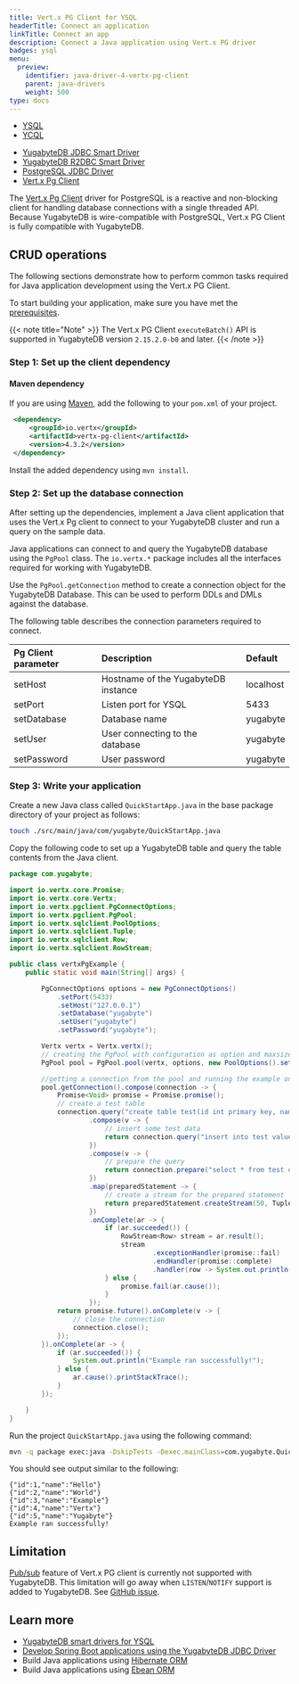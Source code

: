 ```yaml
---
title: Vert.x PG Client for YSQL
headerTitle: Connect an application
linkTitle: Connect an app
description: Connect a Java application using Vert.x PG driver
badges: ysql
menu:
  preview:
    identifier: java-driver-4-vertx-pg-client
    parent: java-drivers
    weight: 500
type: docs
---
```


<ul class="nav nav-tabs-alt nav-tabs-yb">
  <li class="active">
    <a href="../yugabyte-jdbc/" class="nav-link">
      YSQL
    </a>
  </li>
  <li>
    <a href="../ycql/" class="nav-link">
      YCQL
    </a>
  </li>
</ul>

<ul class="nav nav-tabs-alt nav-tabs-yb">

  <li >
    <a href="../yugabyte-jdbc/" class="nav-link">
      <i class="icon-postgres" aria-hidden="true"></i>
      YugabyteDB JDBC Smart Driver
    </a>
  </li>

  <li >
    <a href="../yb-r2dbc/" class="nav-link">
      <i class="icon-postgres" aria-hidden="true"></i>
      YugabyteDB R2DBC Smart Driver
    </a>
  </li>

  <li >
    <a href="../postgres-jdbc/" class="nav-link">
      <i class="icon-postgres" aria-hidden="true"></i>
      PostgreSQL JDBC Driver
    </a>
  </li>

   <li >
    <a href="../ysql-vertx-pg-client/" class="nav-link active">
      <i class="icon-postgres" aria-hidden="true"></i>
      Vert.x Pg Client
    </a>
  </li>

</ul>

The [Vert.x Pg Client](https://vertx.io/docs/vertx-pg-client/java/) driver for PostgreSQL is a reactive and non-blocking client for handling database connections with a single threaded API. Because YugabyteDB is wire-compatible with PostgreSQL, Vert.x PG Client is fully compatible with YugabyteDB.

## CRUD operations

The following sections demonstrate how to perform common tasks required for Java application development using the Vert.x PG Client.

To start building your application, make sure you have met the [prerequisites](../#prerequisites).

{{< note title="Note" >}}
The Vert.x PG Client `executeBatch()` API is supported in YugabyteDB version `2.15.2.0-b0` and later.
{{< /note >}}

### Step 1: Set up the client dependency

#### Maven dependency

If you are using [Maven](https://maven.apache.org/guides/development/guide-building-maven.html), add the following to your `pom.xml` of your project.

```xml
 <dependency>
     <groupId>io.vertx</groupId>
     <artifactId>vertx-pg-client</artifactId>
     <version>4.3.2</version>
 </dependency>
 ```

Install the added dependency using `mvn install`.

### Step 2: Set up the database connection

After setting up the dependencies, implement a Java client application that uses the Vert.x Pg client to connect to your YugabyteDB cluster and run a query on the sample data.

Java applications can connect to and query the YugabyteDB database using the `PgPool` class. The `io.vertx.*` package includes all the interfaces required for working with YugabyteDB.

Use the `PgPool.getConnection` method to create a connection object for the YugabyteDB Database. This can be used to perform DDLs and DMLs against the database.

The following table describes the connection parameters required to connect.

| Pg Client parameter | Description | Default |
| :------------------ | :---------- | :------ |
| setHost | Hostname of the YugabyteDB instance | localhost |
| setPort | Listen port for YSQL | 5433 |
| setDatabase | Database name | yugabyte |
| setUser | User connecting to the database | yugabyte |
| setPassword | User password | yugabyte |

### Step 3: Write your application

Create a new Java class called `QuickStartApp.java` in the base package directory of your project as follows:

```sh
touch ./src/main/java/com/yugabyte/QuickStartApp.java
```

Copy the following code to set up a YugabyteDB table and query the table contents from the Java client.

```java
package com.yugabyte;

import io.vertx.core.Promise;
import io.vertx.core.Vertx;
import io.vertx.pgclient.PgConnectOptions;
import io.vertx.pgclient.PgPool;
import io.vertx.sqlclient.PoolOptions;
import io.vertx.sqlclient.Tuple;
import io.vertx.sqlclient.Row;
import io.vertx.sqlclient.RowStream;

public class vertxPgExample {
    public static void main(String[] args) {

        PgConnectOptions options = new PgConnectOptions()
            .setPort(5433)
            .setHost("127.0.0.1")
            .setDatabase("yugabyte")
            .setUser("yugabyte")
            .setPassword("yugabyte");

        Vertx vertx = Vertx.vertx();
        // creating the PgPool with configuration as option and maxsize 10.
        PgPool pool = PgPool.pool(vertx, options, new PoolOptions().setMaxSize(10));

        //getting a connection from the pool and running the example on that
        pool.getConnection().compose(connection -> {
            Promise<Void> promise = Promise.promise();
            // create a test table
            connection.query("create table test(id int primary key, name text)").execute()
                    .compose(v -> {
                        // insert some test data
                        return connection.query("insert into test values (1, 'Hello'), (2, 'World'), (3,'Example'), (4, 'Vertx'), (5, 'Yugabyte')").execute();
                    })
                    .compose(v -> {
                        // prepare the query
                        return connection.prepare("select * from test order by id");
                    })
                    .map(preparedStatement -> {
                        // create a stream for the prepared statement
                        return preparedStatement.createStream(50, Tuple.tuple());
                    })
                    .onComplete(ar -> {
                        if (ar.succeeded()) {
                            RowStream<Row> stream = ar.result();
                            stream
                                    .exceptionHandler(promise::fail)
                                    .endHandler(promise::complete)
                                    .handler(row -> System.out.println(row.toJson())); // Printing each row as JSON
                        } else {
                            promise.fail(ar.cause());
                        }
                    });
            return promise.future().onComplete(v -> {
                // close the connection
                connection.close();
            });
        }).onComplete(ar -> {
            if (ar.succeeded()) {
                System.out.println("Example ran successfully!");
            } else {
                ar.cause().printStackTrace();
            }
        });

    }
}
```

Run the project `QuickStartApp.java` using the following command:

```sh
mvn -q package exec:java -DskipTests -Dexec.mainClass=com.yugabyte.QuickStartApp
```

You should see output similar to the following:

```output
{"id":1,"name":"Hello"}
{"id":2,"name":"World"}
{"id":3,"name":"Example"}
{"id":4,"name":"Vertx"}
{"id":5,"name":"Yugabyte"}
Example ran successfully!
```

## Limitation

[Pub/sub](https://vertx.io/docs/vertx-pg-client/java/#_pubsub) feature of Vert.x PG client is currently not supported with YugabyteDB. This limitation will go away when `LISTEN`/`NOTIFY` support is added to YugabyteDB. See [GitHub issue](https://github.com/yugabyte/yugabyte-db/issues/1872).

## Learn more

- [YugabyteDB smart drivers for YSQL](../../smart-drivers/)
- [Develop Spring Boot applications using the YugabyteDB JDBC Driver](/preview/integrations/spring-framework/sdyb/)
- Build Java applications using [Hibernate ORM](../hibernate/)
- Build Java applications using [Ebean ORM](../ebean/)
